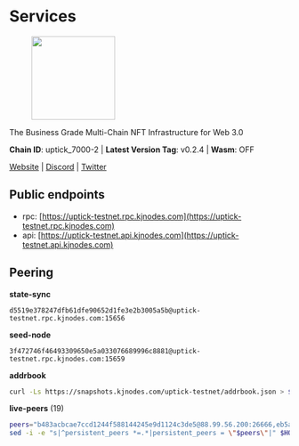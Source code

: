 # Services

<figure><img src="https://raw.githubusercontent.com/kj89/testnet_manuals/main/pingpub/logos/uptick.png" width="150" alt=""><figcaption></figcaption></figure>

The Business Grade Multi-Chain NFT Infrastructure for Web 3.0

**Chain ID**: uptick_7000-2 | **Latest Version Tag**: v0.2.4 | **Wasm**: OFF

[Website](https://uptick.network) | [Discord](https://discord.gg/UzeHS7fu5H) | [Twitter](https://twitter.com/uptickproject)


## Public endpoints

* rpc: [https://uptick-testnet.rpc.kjnodes.com](https://uptick-testnet.rpc.kjnodes.com)
* api: [https://uptick-testnet.api.kjnodes.com](https://uptick-testnet.api.kjnodes.com)

## Peering

**state-sync**

```text
d5519e378247dfb61dfe90652d1fe3e2b3005a5b@uptick-testnet.rpc.kjnodes.com:15656
```

**seed-node**

```text
3f472746f46493309650e5a033076689996c8881@uptick-testnet.rpc.kjnodes.com:15659
```

**addrbook**
```bash
curl -Ls https://snapshots.kjnodes.com/uptick-testnet/addrbook.json > $HOME/.uptickd/config/addrbook.json
```

**live-peers** (19)
```bash
peers="b483acbcae7ccd1244f588144245e9d1124c3de5@88.99.56.200:26666,eb5a3112a64944e2bd701ff8aa99ab95209c6310@185.198.27.110:26656,b1f4cbece3a83ea55ba28a50281eaa3af9119cd4@65.21.129.95:21256,d5519e378247dfb61dfe90652d1fe3e2b3005a5b@65.109.68.190:15656,d8777278648d8fc93800692a8b96a7f104df4f9a@194.163.135.127:26656,6b5375296e81501b0db0a34a7a04f39520400214@65.108.45.200:27565,7a1f08486cd519270b3aeab7c6c4abf2cc07d22b@46.17.250.145:60856,b9e0210809b9dfc9cd299c6e83116d7fa45c6e27@65.109.68.93:46656,94b63fddfc78230f51aeb7ac34b9fb86bd042a77@94.23.207.45:30556,3cffe20d473b0bd4451d330da8b741b5d42dcb44@65.21.131.215:26666,75aa14851ff12bd4825fe5679958dc278086e2b9@95.216.14.72:34656,3666c65e99775b8149396fd5c781dec6a29fb13b@75.119.144.48:31656,f06b6a57001440bf3507ba2f09a3010f6d50080b@135.181.133.37:29656,12fe5ed38770b4bb59c59e183ec1161aebda2a4e@185.173.38.18:26656,70c19420bb2d40c5a6c3466c69ead6e0877b9cc7@45.85.250.108:26656,5368bc0c12a7bfd9d69ba192b06f2be97d28e7ef@185.239.209.56:31656,db09e85b73c4be1cab07f41422912ccad2aa5744@185.198.27.109:15656,2763c95b0c9b0b31c312b06d6ae6887968fb9830@194.163.154.224:26656,0afb5ce897e69eec34fb32bf87f4a2f93f79e0b3@65.109.65.210:30656"
sed -i -e "s|^persistent_peers *=.*|persistent_peers = \"$peers\"|" $HOME/.uptickd/config/config.toml
```
